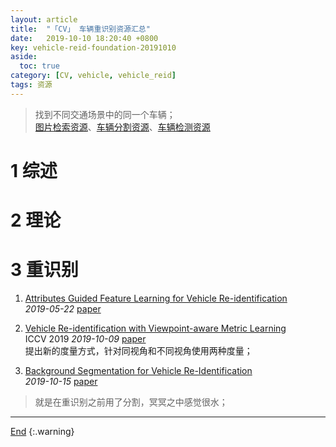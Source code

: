 ```yaml
---
layout: article
title:  "「CV」 车辆重识别资源汇总"
date:   2019-10-10 18:20:40 +0800
key: vehicle-reid-foundation-20191010
aside:
  toc: true
category: [CV, vehicle, vehicle_reid]
tags: 资源
---
```

<span id='head'></span>
>找到不同交通场景中的同一个车辆；    
[图片检索资源](/cv/retrieval/2019/05/22/foundation.html)、[车辆分割资源](/cv/vehicle/vehicle_segmentation/2019/10/10/foundation.html)、[车辆检测资源](/cv/vehicle/vehicle_detect/2019/08/12/foundation.html)        

<!--more-->

# 1 综述

# 2 理论

# 3 重识别
1. [Attributes Guided Feature Learning for Vehicle Re-identification](http://cn.arxiv.org/abs/1905.08997)   
*2019-05-22* [paper](https://arxiv.org/abs/1905.08997)   

1. [Vehicle Re-identification with Viewpoint-aware Metric Learning](http://cn.arxiv.org/abs/1910.04104)    
ICCV 2019 *2019-10-09* [paper](https://arxiv.org/abs/1910.04104)    
提出新的度量方式，针对同视角和不同视角使用两种度量；    

1. [Background Segmentation for Vehicle Re-Identification](http://cn.arxiv.org/abs/1910.06613)     
*2019-10-15* [paper](https://arxiv.org/abs/1910.06613)     
>就是在重识别之前用了分割，冥冥之中感觉很水；   

-------------------  
[End](#head)
{:.warning}  
